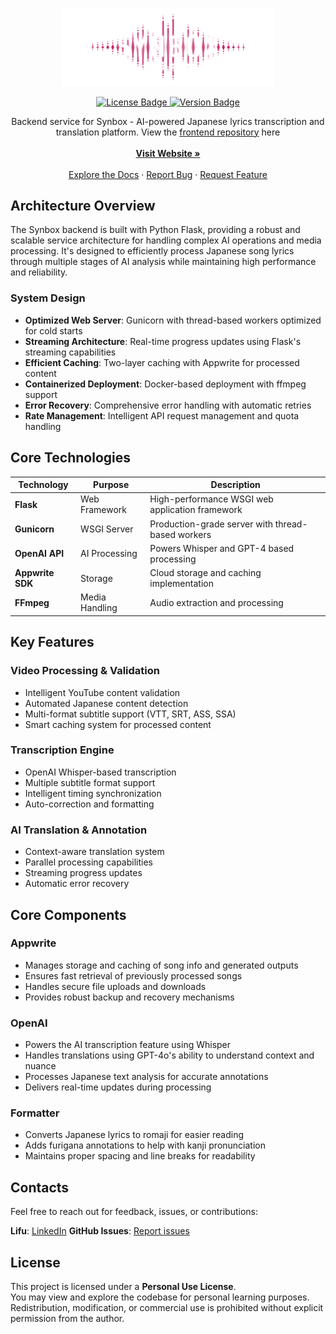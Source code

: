 <p align="center">
  <a href="https://synbox.io" target="_blank">
    <img src="logos/Synbox.svg" alt="Synbox Logo" width="340px" />
  </a>
</p>
<p align="center">
  <a href="./LICENSE">
    <img src="https://img.shields.io/badge/license-Personal_Use-red" alt="License Badge" />
  </a>
  <a href="#">
    <img src="https://img.shields.io/badge/version-1.0.0-blue?style=flat-square" alt="Version Badge" />
  </a>
</p>
<p align="center">
  Backend service for Synbox - AI-powered Japanese lyrics transcription and translation platform.
  View the <a href="https://github.com/lifuhh/synbox">frontend repository</a> here
  <br/>
  <br />
  <a href="https://synbox.io"><strong>Visit Website »</strong></a>
  <br />
  <br />
  <a href="https://github.com/lifuhh/synbox-backend">Explore the Docs</a> · 
  <a href="https://github.com/lifuhh/synbox-backend/issues">Report Bug</a> · 
  <a href="https://github.com/lifuhh/synbox-backend/issues">Request Feature</a>
</p>


## Architecture Overview

The Synbox backend is built with Python Flask, providing a robust and scalable service architecture for handling complex AI operations and media processing. It's designed to efficiently process Japanese song lyrics through multiple stages of AI analysis while maintaining high performance and reliability.

### System Design
- **Optimized Web Server**: Gunicorn with thread-based workers optimized for cold starts
- **Streaming Architecture**: Real-time progress updates using Flask's streaming capabilities
- **Efficient Caching**: Two-layer caching with Appwrite for processed content
- **Containerized Deployment**: Docker-based deployment with ffmpeg support
- **Error Recovery**: Comprehensive error handling with automatic retries
- **Rate Management**: Intelligent API request management and quota handling

## Core Technologies

| Technology | Purpose | Description |
|------------|---------|-------------|
| **Flask** | Web Framework | High-performance WSGI web application framework |
| **Gunicorn** | WSGI Server | Production-grade server with thread-based workers |
| **OpenAI API** | AI Processing | Powers Whisper and GPT-4 based processing |
| **Appwrite SDK** | Storage | Cloud storage and caching implementation |
| **FFmpeg** | Media Handling | Audio extraction and processing |

## Key Features

### Video Processing & Validation
- Intelligent YouTube content validation
- Automated Japanese content detection
- Multi-format subtitle support (VTT, SRT, ASS, SSA)
- Smart caching system for processed content

### Transcription Engine
- OpenAI Whisper-based transcription
- Multiple subtitle format support
- Intelligent timing synchronization
- Auto-correction and formatting

### AI Translation & Annotation
- Context-aware translation system
- Parallel processing capabilities
- Streaming progress updates
- Automatic error recovery

## Core Components

### Appwrite
- Manages storage and caching of song info and generated outputs
- Ensures fast retrieval of previously processed songs
- Handles secure file uploads and downloads
- Provides robust backup and recovery mechanisms

### OpenAI
- Powers the AI transcription feature using Whisper
- Handles translations using GPT-4o's ability to understand context and nuance
- Processes Japanese text analysis for accurate annotations
- Delivers real-time updates during processing

### Formatter
- Converts Japanese lyrics to romaji for easier reading
- Adds furigana annotations to help with kanji pronunciation
- Maintains proper spacing and line breaks for readability

## **Contacts**

Feel free to reach out for feedback, issues, or contributions:

**Lifu**: [LinkedIn](https://www.linkedin.com/in/lifuhh)
**GitHub Issues**: [Report issues](https://github.com/lifuhh/synbox/issues)

## **License**

This project is licensed under a **Personal Use License**.  
You may view and explore the codebase for personal learning purposes. Redistribution, modification, or commercial use is prohibited without explicit permission from the author.